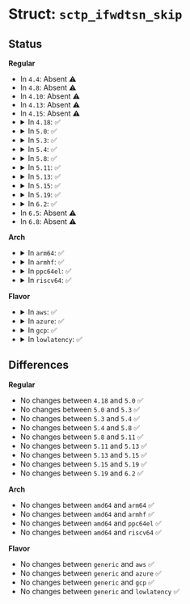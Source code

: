 # Struct: <code>sctp_ifwdtsn_skip</code>

## Status
<b>Regular</b>
<ul>
<li>
In <code>4.4</code>: Absent ⚠️
</li>
<li>
In <code>4.8</code>: Absent ⚠️
</li>
<li>
In <code>4.10</code>: Absent ⚠️
</li>
<li>
In <code>4.13</code>: Absent ⚠️
</li>
<li>
In <code>4.15</code>: Absent ⚠️
</li>
<li>
<details>
<summary>In <code>4.18</code>: ✅</summary>

```c
struct sctp_ifwdtsn_skip {
    __be16 stream;
    __u8 reserved;
    __u8 flags;
    __be32 mid;
};
```
</details>
</li>
<li>
<details>
<summary>In <code>5.0</code>: ✅</summary>

```c
struct sctp_ifwdtsn_skip {
    __be16 stream;
    __u8 reserved;
    __u8 flags;
    __be32 mid;
};
```
</details>
</li>
<li>
<details>
<summary>In <code>5.3</code>: ✅</summary>

```c
struct sctp_ifwdtsn_skip {
    __be16 stream;
    __u8 reserved;
    __u8 flags;
    __be32 mid;
};
```
</details>
</li>
<li>
<details>
<summary>In <code>5.4</code>: ✅</summary>

```c
struct sctp_ifwdtsn_skip {
    __be16 stream;
    __u8 reserved;
    __u8 flags;
    __be32 mid;
};
```
</details>
</li>
<li>
<details>
<summary>In <code>5.8</code>: ✅</summary>

```c
struct sctp_ifwdtsn_skip {
    __be16 stream;
    __u8 reserved;
    __u8 flags;
    __be32 mid;
};
```
</details>
</li>
<li>
<details>
<summary>In <code>5.11</code>: ✅</summary>

```c
struct sctp_ifwdtsn_skip {
    __be16 stream;
    __u8 reserved;
    __u8 flags;
    __be32 mid;
};
```
</details>
</li>
<li>
<details>
<summary>In <code>5.13</code>: ✅</summary>

```c
struct sctp_ifwdtsn_skip {
    __be16 stream;
    __u8 reserved;
    __u8 flags;
    __be32 mid;
};
```
</details>
</li>
<li>
<details>
<summary>In <code>5.15</code>: ✅</summary>

```c
struct sctp_ifwdtsn_skip {
    __be16 stream;
    __u8 reserved;
    __u8 flags;
    __be32 mid;
};
```
</details>
</li>
<li>
<details>
<summary>In <code>5.19</code>: ✅</summary>

```c
struct sctp_ifwdtsn_skip {
    __be16 stream;
    __u8 reserved;
    __u8 flags;
    __be32 mid;
};
```
</details>
</li>
<li>
<details>
<summary>In <code>6.2</code>: ✅</summary>

```c
struct sctp_ifwdtsn_skip {
    __be16 stream;
    __u8 reserved;
    __u8 flags;
    __be32 mid;
};
```
</details>
</li>
<li>
In <code>6.5</code>: Absent ⚠️
</li>
<li>
In <code>6.8</code>: Absent ⚠️
</li>
</ul>
<b>Arch</b>
<ul>
<li>
<details>
<summary>In <code>arm64</code>: ✅</summary>

```c
struct sctp_ifwdtsn_skip {
    __be16 stream;
    __u8 reserved;
    __u8 flags;
    __be32 mid;
};
```
</details>
</li>
<li>
<details>
<summary>In <code>armhf</code>: ✅</summary>

```c
struct sctp_ifwdtsn_skip {
    __be16 stream;
    __u8 reserved;
    __u8 flags;
    __be32 mid;
};
```
</details>
</li>
<li>
<details>
<summary>In <code>ppc64el</code>: ✅</summary>

```c
struct sctp_ifwdtsn_skip {
    __be16 stream;
    __u8 reserved;
    __u8 flags;
    __be32 mid;
};
```
</details>
</li>
<li>
<details>
<summary>In <code>riscv64</code>: ✅</summary>

```c
struct sctp_ifwdtsn_skip {
    __be16 stream;
    __u8 reserved;
    __u8 flags;
    __be32 mid;
};
```
</details>
</li>
</ul>
<b>Flavor</b>
<ul>
<li>
<details>
<summary>In <code>aws</code>: ✅</summary>

```c
struct sctp_ifwdtsn_skip {
    __be16 stream;
    __u8 reserved;
    __u8 flags;
    __be32 mid;
};
```
</details>
</li>
<li>
<details>
<summary>In <code>azure</code>: ✅</summary>

```c
struct sctp_ifwdtsn_skip {
    __be16 stream;
    __u8 reserved;
    __u8 flags;
    __be32 mid;
};
```
</details>
</li>
<li>
<details>
<summary>In <code>gcp</code>: ✅</summary>

```c
struct sctp_ifwdtsn_skip {
    __be16 stream;
    __u8 reserved;
    __u8 flags;
    __be32 mid;
};
```
</details>
</li>
<li>
<details>
<summary>In <code>lowlatency</code>: ✅</summary>

```c
struct sctp_ifwdtsn_skip {
    __be16 stream;
    __u8 reserved;
    __u8 flags;
    __be32 mid;
};
```
</details>
</li>
</ul>

## Differences
<b>Regular</b>
<ul>
<li>
No changes between <code>4.18</code> and <code>5.0</code> ✅
</li>
<li>
No changes between <code>5.0</code> and <code>5.3</code> ✅
</li>
<li>
No changes between <code>5.3</code> and <code>5.4</code> ✅
</li>
<li>
No changes between <code>5.4</code> and <code>5.8</code> ✅
</li>
<li>
No changes between <code>5.8</code> and <code>5.11</code> ✅
</li>
<li>
No changes between <code>5.11</code> and <code>5.13</code> ✅
</li>
<li>
No changes between <code>5.13</code> and <code>5.15</code> ✅
</li>
<li>
No changes between <code>5.15</code> and <code>5.19</code> ✅
</li>
<li>
No changes between <code>5.19</code> and <code>6.2</code> ✅
</li>
</ul>
<b>Arch</b>
<ul>
<li>
No changes between <code>amd64</code> and <code>arm64</code> ✅
</li>
<li>
No changes between <code>amd64</code> and <code>armhf</code> ✅
</li>
<li>
No changes between <code>amd64</code> and <code>ppc64el</code> ✅
</li>
<li>
No changes between <code>amd64</code> and <code>riscv64</code> ✅
</li>
</ul>
<b>Flavor</b>
<ul>
<li>
No changes between <code>generic</code> and <code>aws</code> ✅
</li>
<li>
No changes between <code>generic</code> and <code>azure</code> ✅
</li>
<li>
No changes between <code>generic</code> and <code>gcp</code> ✅
</li>
<li>
No changes between <code>generic</code> and <code>lowlatency</code> ✅
</li>
</ul>
